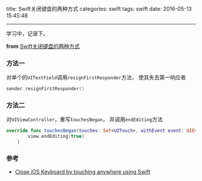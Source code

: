title: Swift关闭键盘的两种方式
categories: swift
tags: swift
date: 2016-05-13 15:45:48

---

<!--head-->

学习中，记录下。

**from** [Swift关闭键盘的两种方式](http://qefee.com/2016/05/13/Swift%E5%85%B3%E9%97%AD%E9%94%AE%E7%9B%98%E7%9A%84%E4%B8%A4%E7%A7%8D%E6%96%B9%E5%BC%8F/)

### 方法一

对单个的`UITextField`调用`resignFirstResponder`方法， 使其失去第一响应者

```swift
sender.resignFirstResponder()
```



### 方法二

对`UIViewController`，重写`touchesBegan`， 并调用`endEditing`方法

```swift
override func touchesBegan(touches: Set<UITouch>, withEvent event: UIEvent?) {
        view.endEditing(true)
    }
```

### 参考

* [Close iOS Keyboard by touching anywhere using Swift](http://stackoverflow.com/questions/24126678/close-ios-keyboard-by-touching-anywhere-using-swift)



<!--more-->



<!--body-->
